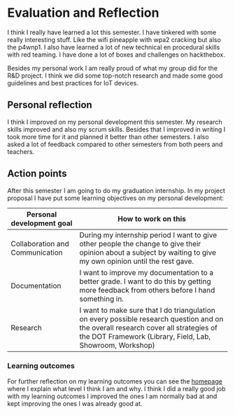# Evaluation and Reflection

I think I really have learned a lot this semester.
I have tinkered with some really interesting stuff.
Like the wifi pineapple with wpa2 cracking but also the p4wnp1.
I also have learned a lot of new technical en procedural skills with red teaming.
I have done a lot of boxes and challenges on hackthebox.

Besides my personal work I am really proud of what my group did for the R&D project.
I think we did some top-notch research and made some good guidelines and best practices for IoT devices.

## Personal reflection

I think I  improved on my personal development this semester.
My research skills improved and also my scrum skills.
Besides that I improved in writing I took more time for it and planned it better than other semesters.
I also asked a lot of feedback compared to other semesters from both peers and teachers.

## Action points

After this semester I am going to do my graduation internship.
In my project proposal I have put some learning objectives on my personal development:

<style>
table {
    margin: 0;
    width: 100%;
}
</style>

|     Personal development goal          |     How to work on this                                                                                                                                                                                    |
|----------------------------------------|------------------------------------------------------------------------------------------------------------------------------------------------------------------------------------------------------------|
|     Collaboration and Communication    |     During my internship period I want to give   other people the change to give their opinion about a subject by waiting to give   my own opinion until the rest gave.                                    |
|     Documentation                      |     I want to improve my documentation to a   better grade. I want to do this by getting more feedback from others before I   hand something in.                                                           |
|     Research                           |     I want to make sure that I do triangulation   on every possible research question and on the overall research cover all   strategies of the DOT Framework (Library, Field, Lab, Showroom, Workshop)    |

### Learning outcomes

For further reflection on my learning outcomes you can see the [homepage](/) where I explain what level I think I am and why.
I think I did a really good job with my learning outcomes I improved the ones I am normally bad at and kept improving the ones I was already good at.
